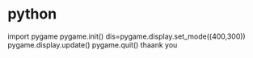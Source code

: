 # python
import pygame
pygame.init()
dis=pygame.display.set_mode((400,300))
pygame.display.update()
pygame.quit()
thaank you

